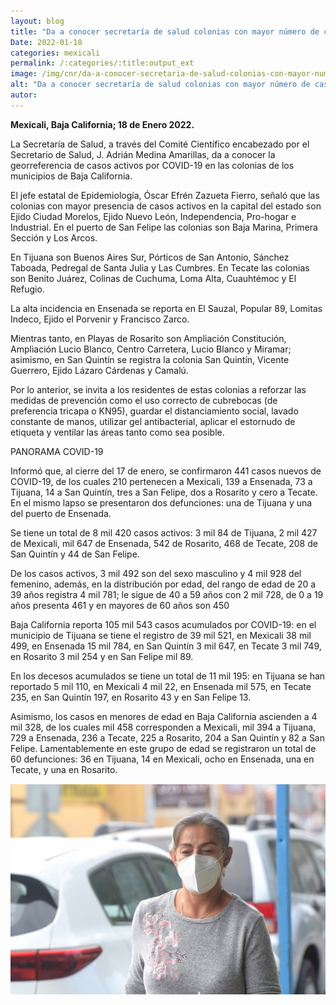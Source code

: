 ```yaml
---
layout: blog
title: "Da a conocer secretaría de salud colonias con mayor número de casos de covid-19"
Date: 2022-01-18
categories: mexicali
permalink: /:categories/:title:output_ext
image: /img/cnr/da-a-conocer-secretaria-de-salud-colonias-con-mayor-numeros-de-casos-covid.png
alt: "Da a conocer secretaría de salud colonias con mayor número de casos de covid-19"
autor:
---
```


**Mexicali, Baja California; 18 de Enero 2022.** 

 La Secretaría de Salud, a través del Comité Científico encabezado por el Secretario de Salud, J. Adrián Medina Amarillas, da a conocer la georreferencia de casos activos por COVID-19 en las colonias de los municipios de Baja California.

El jefe estatal de Epidemiología, Óscar Efrén Zazueta Fierro, señaló que las colonias con mayor presencia de casos activos en la capital del estado son Ejido Ciudad Morelos, Ejido Nuevo León, Independencia, Pro-hogar e Industrial. En el puerto de San Felipe las colonias son Baja Marina, Primera Sección y Los Arcos. 

En Tijuana son Buenos Aires Sur, Pórticos de San Antonio, Sánchez Taboada, Pedregal de Santa Julia y Las Cumbres. En Tecate las colonias son Benito Juárez, Colinas de Cuchuma, Loma Alta, Cuauhtémoc y El Refugio. 

La alta incidencia en Ensenada se reporta en El Sauzal, Popular 89, Lomitas Indeco, Ejido el Porvenir y Francisco Zarco. 

Mientras tanto, en Playas de Rosarito son Ampliación Constitución, Ampliación Lucio Blanco, Centro Carretera, Lucio Blanco y Miramar; asimismo, en San Quintín se registra la colonia San Quintín, Vicente Guerrero, Ejido Lázaro Cárdenas y Camalú.

Por lo anterior, se invita a los residentes de estas colonias a reforzar las medidas de prevención como el uso correcto de cubrebocas (de preferencia tricapa o KN95), guardar el distanciamiento social, lavado constante de manos, utilizar gel antibacterial, aplicar el estornudo de etiqueta y ventilar las áreas tanto como sea posible.

PANORAMA COVID-19

Informó que, al cierre del 17 de enero, se confirmaron 441 casos nuevos de COVID-19, de los cuales 210 pertenecen a Mexicali, 139 a Ensenada, 73 a Tijuana, 14 a San Quintín, tres a San Felipe, dos a Rosarito y cero a Tecate. En el mismo lapso se presentaron dos defunciones: una de Tijuana y una del puerto de Ensenada.

Se tiene un total de 8 mil 420 casos activos: 3 mil 84 de Tijuana, 2 mil 427 de Mexicali, mil 647 de Ensenada, 542 de Rosarito, 468 de Tecate, 208 de San Quintín y 44 de San Felipe.

De los casos activos, 3 mil 492 son del sexo masculino y 4 mil 928 del femenino, además, en la distribución por edad, del rango de edad de 20 a 39 años registra 4 mil 781; le sigue de 40 a 59 años con 2 mil 728, de 0 a 19 años presenta 461 y en mayores de 60 años son 450

Baja California reporta 105 mil 543 casos acumulados por COVID-19: en el municipio de Tijuana se tiene el registro de 39 mil 521, en Mexicali 38 mil 499, en Ensenada 15 mil 784, en San Quintín 3 mil 647, en Tecate 3 mil 749, en Rosarito 3 mil 254 y en San Felipe mil 89.

En los decesos acumulados se tiene un total de 11 mil 195: en Tijuana se han reportado 5 mil 110, en Mexicali 4 mil 22, en Ensenada mil 575, en Tecate 235, en San Quintín 197, en Rosarito 43 y en San Felipe 13.

Asimismo, los casos en menores de edad en Baja California ascienden a 4 mil 328, de los cuales mil 458 corresponden a Mexicali, mil 394 a Tijuana, 729 a Ensenada, 236 a Tecate, 225 a Rosarito, 204 a San Quintín y 82 a San Felipe. Lamentablemente en este grupo de edad se registraron un total de 60 defunciones: 36 en Tijuana, 14 en Mexicali, ocho en Ensenada, una en Tecate, y una en Rosarito.

<div id="carouselExampleSlidesOnly" class="carousel slide" data-ride="carousel">
  <div class="carousel-inner">
    <div class="carousel-item active">
       <img class="d-block w-100" src="/img/cnr/da-a-conocer-secretaria-de-salud-colonias-con-mayor-numeros-de-casos-covid.png" loading="lazy"  alt="Da a conocer secretaría de salud colonias con mayor número de casos de covid-19">
    </div>
  </div>
</div>